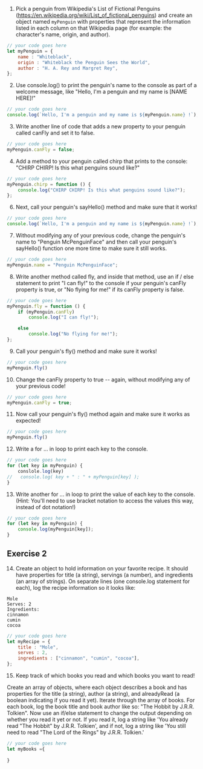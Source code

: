 1. Pick a penguin from Wikipedia's List of Fictional Penguins (https://en.wikipedia.org/wiki/List_of_fictional_penguins) and create an object named `myPenguin` with properties that represent the information listed in each column on that Wikipedia page (for example: the character's name, origin, and author).

```js
// your code goes here
let myPenguin = {
    name : "Whiteblack",
    origin : "Whiteblack the Penguin Sees the World",
    author : "H. A. Rey and Margret Rey",
};


```
2. Use console.log() to print the penguin's name to the console as part of a welcome message, like "Hello, I'm a penguin and my name is [NAME HERE]!"

```js
// your code goes here
console.log(`Hello, I'm a penguin and my name is ${myPenguin.name} !`);

```
3. Write another line of code that adds a new property to your penguin called canFly and set it to false.

```js
// your code goes here
myPenguin.canFly = false;

```
4. Add a method to your penguin called chirp that prints to the console: "CHIRP CHIRP! Is this what penguins sound like?"

```js
// your code goes here
myPenguin.chirp = function () {
    console.log("CHIRP CHIRP! Is this what penguins sound like?");
};

```
6. Next, call your penguin's sayHello() method and make sure that it works!

```js
// your code goes here
console.log(`Hello, I'm a penguin and my name is ${myPenguin.name} !`);

```
7. Without modifying any of your previous code, change the penguin's name to "Penguin McPenguinFace" and then call your penguin's sayHello() function one more time to make sure it still works.

```js
// your code goes here
myPenguin.name = "Penguin McPenguinFace";

```
8. Write another method called fly, and inside that method, use an if / else statement to print "I can fly!" to the console if your penguin's canFly property is true, or "No flying for me!" if its canFly property is false.

```js
// your code goes here
myPenguin.fly = function () {
    if (myPenguin.canFly) 
        console.log("I can fly!");

    else  
        console.log("No flying for me!");
};

```
9. Call your penguin's fly() method and make sure it works!

```js
// your code goes here
myPenguin.fly()
```

10. Change the canFly property to true -- again, without modifying any of your previous code!

```js
// your code goes here
myPenguin.canFly = true;
```

11. Now call your penguin's fly() method again and make sure it works as expected!

```js
// your code goes here
myPenguin.fly()
```

12. Write a for ... in loop to print each key to the console.

```js
// your code goes here
for (let key in myPenguin) {
    conslole.log(key)
//   console.log( key + " : " + myPenguin[key] ); 
}

```
13. Write another for ... in loop to print the value of each key to the console. (Hint: You'll need to use bracket notation to access the values this way, instead of dot notation!)

```js
// your code goes here
for (let key in myPenguin) { 
    console.log(myPenguin[key]);
}
```

## Exercise 2
 14. Create an object to hold information on your favorite recipe. It should have properties for title (a string), servings (a number), and ingredients (an array of strings).
 On separate lines (one console.log statement for each), log the recipe information so it looks like:
 ```
 Mole
 Serves: 2
 Ingredients:
 cinnamon
 cumin
 cocoa
```

```js
// your code goes here
let myRecipe = {
    title : "Mole",
    serves : 2,
    ingredients : ["cinnamon", "cumin", "cocoa"],
};


```
 15. Keep track of which books you read and which books you want to read!

 Create an array of objects, where each object describes a book and has properties for the title (a string), author (a string), and alreadyRead (a boolean indicating if you read it yet).
 Iterate through the array of books. For each book, log the book title and book author like so: "The Hobbit by J.R.R. Tolkien".
 Now use an if/else statement to change the output depending on whether you read it yet or not. If you read it, log a string like 'You already read "The Hobbit" by J.R.R. Tolkien', and if not, log a string like 'You still need to read "The Lord of the Rings" by J.R.R. Tolkien.'

 ```js
// your code goes here
let myBooks ={
    
}
```
